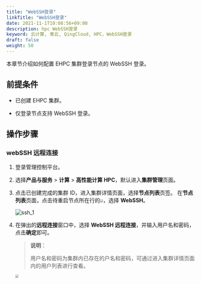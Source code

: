 ```yaml
---
title: "WebSSH登录"
linkTitle: "WebSSH登录"
date: 2021-11-1T10:08:56+09:00
description: hpc WebSSH登录
keyword: 云计算, 青云, QingCloud, HPC，WebSSH登录
draft: false
weight: 50
---
```


本章节介绍如何配置 EHPC 集群登录节点的 WebSSH 登录。

## 前提条件

- 已创建 EHPC 集群。

- 仅登录节点支持 WebSSH 登录。

## 操作步骤

### webSSH 远程连接

1. 登录管理控制平台。

2. 选择**产品与服务** > **计算** > **高性能计算 HPC**，默认进入**集群管理**页面。


3. 点击已创建完成的集群 ID，进入集群详情页面，选择**节点列表**页签。 在**节点列表**页面，点击待重启节点所在行的<img src="../../../_images/more_operation.png" style="zoom:50%;" />，选择 **WebSSH**。

   ![ssh_1](../../../_images/ssh_1.png)

3. 在弹出的**远程连接**窗口中，选择 **WebSSH 远程连接**，并输入用户名和密码，点击**确定**即可。
   > **说明**：
   >
   > 用户名和密码为集群内已存在的户名和密码，可通过进入集群详情页面内的用户列表进行查看。
   
   <img src="../../../_images/remote_login_2.png" style="zoom:50%;" />




